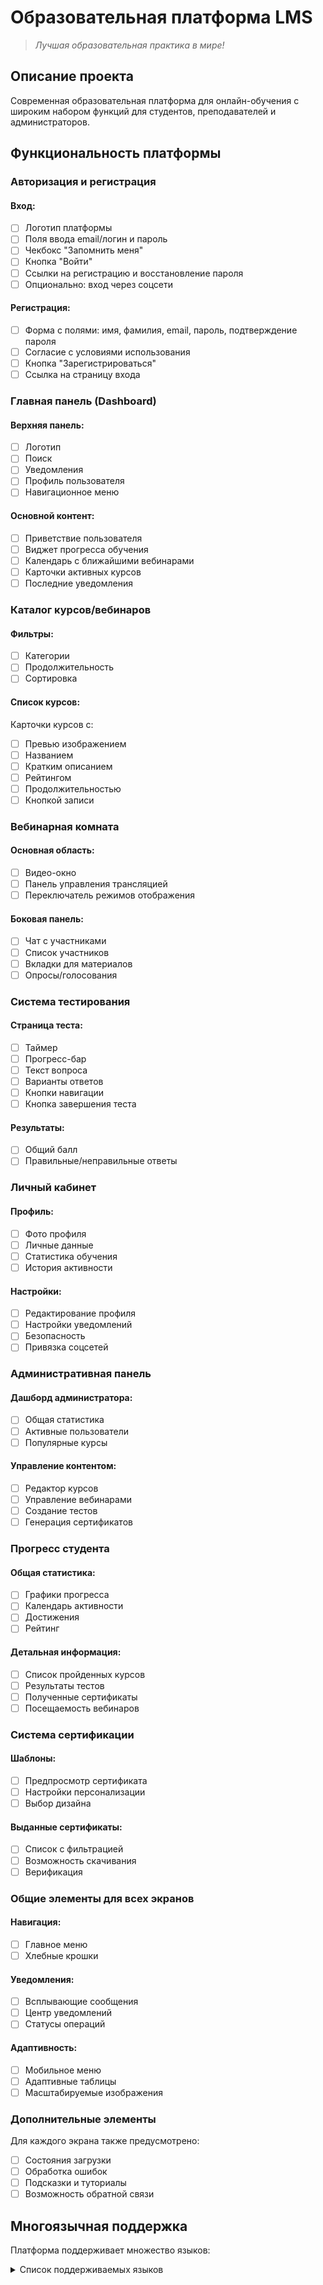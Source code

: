 # Образовательная платформа LMS

> *Лучшая образовательная практика в мире!*

## Описание проекта

Современная образовательная платформа для онлайн-обучения с широким набором функций для студентов, преподавателей и администраторов.

## Функциональность платформы

### Авторизация и регистрация

#### Вход:
- [ ] Логотип платформы
- [ ] Поля ввода email/логин и пароль
- [ ] Чекбокс "Запомнить меня"
- [ ] Кнопка "Войти"
- [ ] Ссылки на регистрацию и восстановление пароля
- [ ] Опционально: вход через соцсети

#### Регистрация:
- [ ] Форма с полями: имя, фамилия, email, пароль, подтверждение пароля
- [ ] Согласие с условиями использования
- [ ] Кнопка "Зарегистрироваться"
- [ ] Ссылка на страницу входа

### Главная панель (Dashboard)

#### Верхняя панель:
- [ ] Логотип
- [ ] Поиск
- [ ] Уведомления
- [ ] Профиль пользователя
- [ ] Навигационное меню

#### Основной контент:
- [ ] Приветствие пользователя
- [ ] Виджет прогресса обучения
- [ ] Календарь с ближайшими вебинарами
- [ ] Карточки активных курсов
- [ ] Последние уведомления

### Каталог курсов/вебинаров

#### Фильтры:
- [ ] Категории
- [ ] Продолжительность
- [ ] Сортировка

#### Список курсов:
Карточки курсов с:
- [ ] Превью изображением
- [ ] Названием
- [ ] Кратким описанием
- [ ] Рейтингом
- [ ] Продолжительностью
- [ ] Кнопкой записи

### Вебинарная комната

#### Основная область:
- [ ] Видео-окно
- [ ] Панель управления трансляцией
- [ ] Переключатель режимов отображения

#### Боковая панель:
- [ ] Чат с участниками
- [ ] Список участников
- [ ] Вкладки для материалов
- [ ] Опросы/голосования

### Система тестирования

#### Страница теста:
- [ ] Таймер
- [ ] Прогресс-бар
- [ ] Текст вопроса
- [ ] Варианты ответов
- [ ] Кнопки навигации
- [ ] Кнопка завершения теста

#### Результаты:
- [ ] Общий балл
- [ ] Правильные/неправильные ответы

### Личный кабинет

#### Профиль:
- [ ] Фото профиля
- [ ] Личные данные
- [ ] Статистика обучения
- [ ] История активности

#### Настройки:
- [ ] Редактирование профиля
- [ ] Настройки уведомлений
- [ ] Безопасность
- [ ] Привязка соцсетей

### Административная панель

#### Дашборд администратора:
- [ ] Общая статистика
- [ ] Активные пользователи
- [ ] Популярные курсы

#### Управление контентом:
- [ ] Редактор курсов
- [ ] Управление вебинарами
- [ ] Создание тестов
- [ ] Генерация сертификатов

### Прогресс студента

#### Общая статистика:
- [ ] Графики прогресса
- [ ] Календарь активности
- [ ] Достижения
- [ ] Рейтинг

#### Детальная информация:
- [ ] Список пройденных курсов
- [ ] Результаты тестов
- [ ] Полученные сертификаты
- [ ] Посещаемость вебинаров

### Система сертификации

#### Шаблоны:
- [ ] Предпросмотр сертификата
- [ ] Настройки персонализации
- [ ] Выбор дизайна

#### Выданные сертификаты:
- [ ] Список с фильтрацией
- [ ] Возможность скачивания
- [ ] Верификация

### Общие элементы для всех экранов

#### Навигация:
- [ ] Главное меню
- [ ] Хлебные крошки

#### Уведомления:
- [ ] Всплывающие сообщения
- [ ] Центр уведомлений
- [ ] Статусы операций

#### Адаптивность:
- [ ] Мобильное меню
- [ ] Адаптивные таблицы
- [ ] Масштабируемые изображения

### Дополнительные элементы

Для каждого экрана также предусмотрено:
- [ ] Состояния загрузки
- [ ] Обработка ошибок
- [ ] Подсказки и туториалы
- [ ] Возможность обратной связи

## Многоязычная поддержка

Платформа поддерживает множество языков:

<details>
<summary>Список поддерживаемых языков</summary>

- أفضل ممارسة تعليمية على مستوى العالم
- 世界上最好的教育实践!!
- दुनिया में सर्वश्रेष्ठ शैक्षिक अभ्यास!!
- বিশ্বের সেরা শিক্ষাগত অনুশীলন!!
- دنیا کی بہترین تعلیمی مشق!!
- 世界最高の教育実践!!
- 세계 최고의 교육 실천!!
- Найкраща освітня практика у світі!!
- Η καλύτερη εκπαιδευτική πρακτική στον κόσμο!!
- Աշխարհի լավագույն կրթական պրակտիկան!!
- მსოფლიოს საუკეთესო საგანმანათლებლო პრაქტიკა!!
- הפרקטיקה החינוכית הטובה ביותר בעולם!!
- แนวปฏิบัติทางการศึกษาที่ดีที่สุดในโลก!!
- ការអនុវត្តអប់រំដ៏ល្អបំផុតនៅលើពិភពលោក!!
- འཛམ་གླིང་གི་སློབ་གསོའི་ལག་ལེན་ཡག་ཤོས!!
- ကမ္ဘာ့အကောင်းဆုံးပညာရေးလေ့ကျင့်မှု!!
- በዓለም ውስጥ ከሚገኙ አስተማሪያን ልምምድ!!
- ලෝකයේ හොඳම අධ්යාපනික පරිචය!!
- உலகின் சிறந்த கல்வி நடைமுறை!!
- ಪ್ರಪಂಚದ ಅತ್ಯುತ್ತಮ ಶೈಕ್ಷಣಿಕ ಅಭ್ಯಾಸ!!
- ప్రపంచంలో ఉత్తమ విద్యాపర అభ్యాసం!!
- ലോകത്തിലെ ഏറ്റവും മികച്ച വിദ്യാഭ്യാസ പരിപാടി!!
</details>